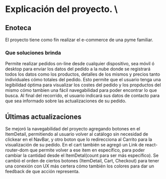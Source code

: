 # Explicación del proyecto. \
## Enoteca

El proyecto tiene como fín realizar el e-commerce de una pyme familiar.

### Que soluciones brinda

Permite realizar pedidos on-line desde cualquier dispositivo, sea móvil ó desktop para enviar los datos del pedido a la nube donde se registrará todos los datos como los productos,  detalles de los mismos y precios tanto individuales cómo totales del pedido.
Esto permite que el usuario tenga una legibilidad óptima para visualizar los costes del pedido y los propductos del mismo cómo tambien una fácil navegabilidad para poder encontrar lo que busca.
Al final del recorrido, el usuario indicará sus datos de contacto para que sea informado sobre las actualizaciones de su pedido.

## Últimas actualizaciones

Se mejoró la navegabilidad del proyecto agregando botones en el ItemDetail, permitiendo al usuario volver al catálogo sin necesidad de clickear en el NavBar, y otro boton que lo redirecciona al Carrito para la visualización de su pedido. En el cart también se agregó un Link de react-router-dom que permite volver a ese item en específico, para poder cambiar la cantidad desde el ItemDetal(count para ser más específico). Se cambió el orden de ciertos botones (ItemDetail, Cart, Checkout) para tener una conexión con UX más certera cómo también los colores para dar un feedback de que acción representa.

